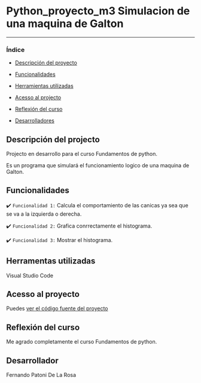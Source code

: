 # Python_proyecto_m3 Simulacion de una maquina de Galton

<hr>

### Índice

- [Descripción del proyecto](#descripción-del-projecto)

- [Funcionalidades](#funcionalidades)

- [Herramientas utilizadas](#herramentas-utilizadas)

- [Acesso al projecto](#acesso-al-proyecto)

- [Reflexión del curso](#reflexión-del-curso)

- [Desarrolladores](#desarrollador)

## Descripción del projecto 

<p align="justify">
Projecto en desarrollo para el curso Fundamentos de python.

Es un programa que simulará el funcionamiento logico de una maquina de Galton.

</p>

## Funcionalidades

:heavy_check_mark: `Funcionalidad 1:` Calcula el comportamiento de las canicas ya  sea que se va a la izquierda o derecha.

:heavy_check_mark: `Funcionalidad 2:` Grafica conrrectamente el histograma.

:heavy_check_mark: `Funcionalidad 3:` Mostrar el histograma.


## Herramentas utilizadas

Visual Studio Code

###

## Acesso al proyecto

Puedes [ver el código fuente del proyecto](https://github.com/Fernando-p-dlr/Python_proyecto_m3/blob/main/fernando_patoni_proyecto_m_3.py) 

## Reflexión del curso 

<p align="justify">
Me agrado completamente el curso Fundamentos de python.
</p>

## Desarrollador
Fernando Patoni De La Rosa
